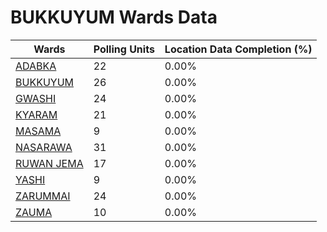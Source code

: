 
# BUKKUYUM Wards Data

| Wards | Polling Units | Location Data Completion (%) |
| ---- | ----- | ------- |
| [ADABKA](./wards/19531-adabka) | 22 | 0.00% |
| [BUKKUYUM](./wards/19532-bukkuyum) | 26 | 0.00% |
| [GWASHI](./wards/19533-gwashi) | 24 | 0.00% |
| [KYARAM](./wards/19534-kyaram) | 21 | 0.00% |
| [MASAMA](./wards/19535-masama) | 9 | 0.00% |
| [NASARAWA](./wards/19536-nasarawa) | 31 | 0.00% |
| [RUWAN JEMA](./wards/19537-ruwan-jema) | 17 | 0.00% |
| [YASHI](./wards/19538-yashi) | 9 | 0.00% |
| [ZARUMMAI](./wards/19539-zarummai) | 24 | 0.00% |
| [ZAUMA](./wards/19540-zauma) | 10 | 0.00% |




